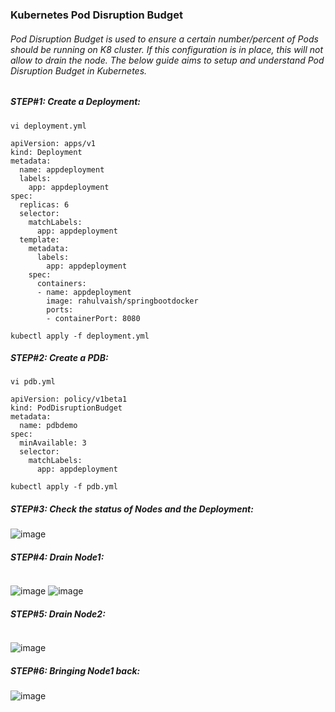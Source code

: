 ### Kubernetes Pod Disruption Budget
###### Pod Disruption Budget is used to ensure a certain number/percent of Pods should be running on K8 cluster. If this configuration is in place, this will not allow to drain the node. The below guide aims to setup and understand Pod Disruption Budget in Kubernetes. 

##### STEP#1: Create a Deployment:
```
vi deployment.yml
```
```
apiVersion: apps/v1
kind: Deployment
metadata:
  name: appdeployment
  labels:
    app: appdeployment
spec:
  replicas: 6
  selector:
    matchLabels:
      app: appdeployment
  template:
    metadata:
      labels:
        app: appdeployment
    spec:
      containers:
      - name: appdeployment
        image: rahulvaish/springbootdocker
        ports:
        - containerPort: 8080

```
```
kubectl apply -f deployment.yml
```
##### STEP#2: Create a PDB:
```
vi pdb.yml
```
```
apiVersion: policy/v1beta1
kind: PodDisruptionBudget
metadata:
  name: pdbdemo
spec:
  minAvailable: 3
  selector:
    matchLabels:
      app: appdeployment

```
```
kubectl apply -f pdb.yml
```

##### STEP#3: Check the status of Nodes and the Deployment:
![image](https://user-images.githubusercontent.com/689226/75103994-08d44b80-5629-11ea-918f-59b88bd64fde.png)

##### STEP#4: Drain Node1:
```

```
![image](https://user-images.githubusercontent.com/689226/75104006-489b3300-5629-11ea-875c-3eff14deb88f.png)
![image](https://user-images.githubusercontent.com/689226/75104023-7d0eef00-5629-11ea-97d5-69bd39ca5344.png)
##### STEP#5: Drain Node2:
```
```
![image](https://user-images.githubusercontent.com/689226/75104069-72088e80-562a-11ea-95cb-c65a65dc0a41.png)

##### STEP#6: Bringing Node1 back:
![image](https://user-images.githubusercontent.com/689226/75104129-4cc85000-562b-11ea-85a5-d1912e03539a.png)
